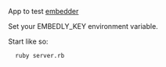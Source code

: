 App to test [embedder](http://rubygems.org/gems/embedder)

Set your EMBEDLY\_KEY environment variable.

Start like so:

```bash
  ruby server.rb
```
